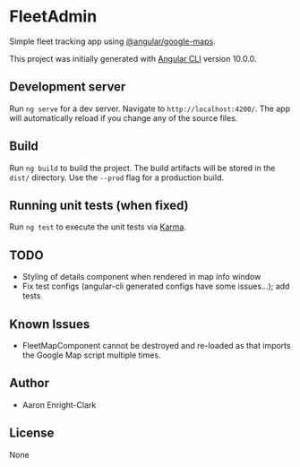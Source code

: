 # FleetAdmin

Simple fleet tracking app using [@angular/google-maps](https://github.com/angular/components/tree/master/src/google-maps).

This project was initially generated with [Angular CLI](https://github.com/angular/angular-cli) version 10.0.0.

## Development server

Run `ng serve` for a dev server. Navigate to `http://localhost:4200/`. The app will automatically reload if you change any of the source files.

## Build

Run `ng build` to build the project. The build artifacts will be stored in the `dist/` directory. Use the `--prod` flag for a production build.

## Running unit tests (when fixed)

Run `ng test` to execute the unit tests via [Karma](https://karma-runner.github.io).

## TODO

- Styling of details component when rendered in map info window
- Fix test configs (angular-cli generated configs have some issues...); add tests

## Known Issues

- FleetMapComponent cannot be destroyed and re-loaded as that imports the Google Map script multiple times.

## Author

- Aaron Enright-Clark

## License

None
